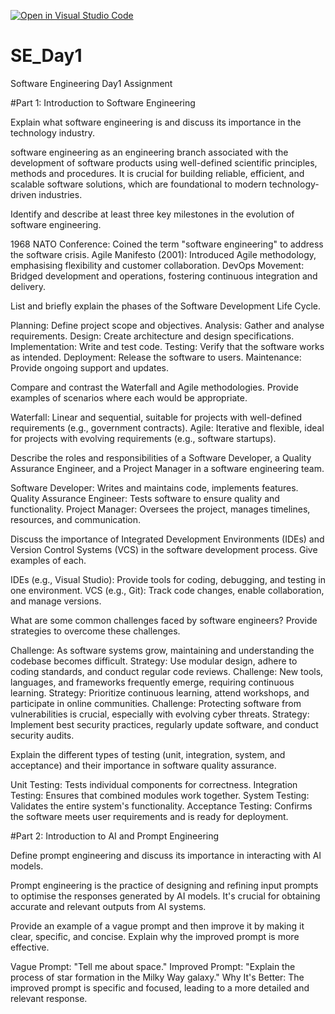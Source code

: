 [![Open in Visual Studio Code](https://classroom.github.com/assets/open-in-vscode-2e0aaae1b6195c2367325f4f02e2d04e9abb55f0b24a779b69b11b9e10269abc.svg)](https://classroom.github.com/online_ide?assignment_repo_id=15675563&assignment_repo_type=AssignmentRepo)
# SE_Day1
Software Engineering Day1 Assignment

#Part 1: Introduction to Software Engineering    

Explain what software engineering is and discuss its importance in the technology industry.

software engineering as an engineering branch associated with the development of software products using well-defined scientific principles, methods and procedures.  It is crucial for building reliable, efficient, and scalable software solutions, which are foundational to modern technology-driven industries.

Identify and describe at least three key milestones in the evolution of software engineering.

 1968 NATO Conference: Coined the term "software engineering" to address the software crisis.
Agile Manifesto (2001): Introduced Agile methodology, emphasising flexibility and customer collaboration.
DevOps Movement: Bridged development and operations, fostering continuous integration and delivery.

List and briefly explain the phases of the Software Development Life Cycle.  

Planning: Define project scope and objectives.
Analysis: Gather and analyse requirements.
Design: Create architecture and design specifications.
Implementation: Write and test code.
Testing: Verify that the software works as intended.
Deployment: Release the software to users.
Maintenance: Provide ongoing support and updates.


Compare and contrast the Waterfall and Agile methodologies. Provide examples of scenarios where each would be appropriate.

Waterfall: Linear and sequential, suitable for projects with well-defined requirements (e.g., government contracts).
Agile: Iterative and flexible, ideal for projects with evolving requirements (e.g., software startups).


Describe the roles and responsibilities of a Software Developer, a Quality Assurance Engineer, and a Project Manager in a software engineering team.

Software Developer: Writes and maintains code, implements features.
Quality Assurance Engineer: Tests software to ensure quality and functionality.
Project Manager: Oversees the project, manages timelines, resources, and communication.


Discuss the importance of Integrated Development Environments (IDEs) and Version Control Systems (VCS) in the software development process. Give examples of each.

IDEs (e.g., Visual Studio): Provide tools for coding, debugging, and testing in one environment.
VCS (e.g., Git): Track code changes, enable collaboration, and manage versions.


What are some common challenges faced by software engineers? Provide strategies to overcome these challenges.

Challenge: As software systems grow, maintaining and understanding the codebase becomes difficult.
Strategy: Use modular design, adhere to coding standards, and conduct regular code reviews.
Challenge: New tools, languages, and frameworks frequently emerge, requiring continuous learning.
Strategy: Prioritize continuous learning, attend workshops, and participate in online communities.
Challenge: Protecting software from vulnerabilities is crucial, especially with evolving cyber threats.
Strategy: Implement best security practices, regularly update software, and conduct security audits.



Explain the different types of testing (unit, integration, system, and acceptance) and their importance in software quality assurance.

Unit Testing: Tests individual components for correctness.
Integration Testing: Ensures that combined modules work together.
System Testing: Validates the entire system's functionality.
Acceptance Testing: Confirms the software meets user requirements and is ready for deployment.



#Part 2: Introduction to AI and Prompt Engineering


Define prompt engineering and discuss its importance in interacting with AI models.

Prompt engineering is the practice of designing and refining input prompts to optimise the responses generated by AI models. It's crucial for obtaining accurate and relevant outputs from AI systems.


Provide an example of a vague prompt and then improve it by making it clear, specific, and concise. Explain why the improved prompt is more effective.

Vague Prompt: "Tell me about space."
Improved Prompt: "Explain the process of star formation in the Milky Way galaxy."
Why It's Better: The improved prompt is specific and focused, leading to a more detailed and relevant response.
